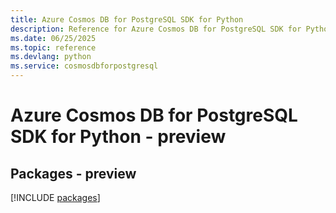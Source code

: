 ```yaml
---
title: Azure Cosmos DB for PostgreSQL SDK for Python
description: Reference for Azure Cosmos DB for PostgreSQL SDK for Python
ms.date: 06/25/2025
ms.topic: reference
ms.devlang: python
ms.service: cosmosdbforpostgresql
---
```

# Azure Cosmos DB for PostgreSQL SDK for Python - preview
## Packages - preview
[!INCLUDE [packages](cosmos-db-for-postgresql-index.md)]